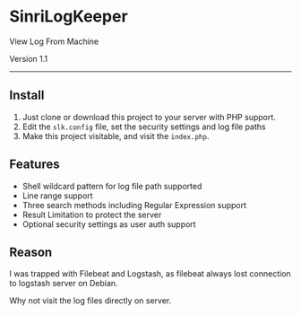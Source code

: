 # SinriLogKeeper

View Log From Machine

Version 1.1

----

## Install

1. Just clone or download this project to your server with PHP support.
2. Edit the `slk.config` file, set the security settings and log file paths
3. Make this project visitable, and visit the `index.php`.

## Features

* Shell wildcard pattern for log file path supported
* Line range support
* Three search methods including Regular Expression support
* Result Limitation to protect the server
* Optional security settings as user auth support

## Reason

I was trapped with Filebeat and Logstash, as filebeat always lost connection to logstash server on Debian.

Why not visit the log files directly on server.
